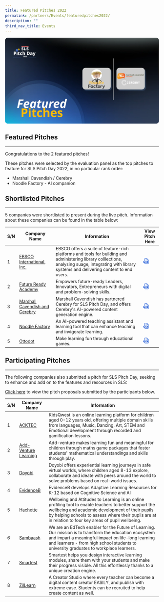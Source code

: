 ```yaml
---
title: Featured Pitches 2022
permalink: /partners/Events/featuredpitches2022/
description: ""
third_nav_title: Events
---
```

![](/images/Media/SLS%20Build%20(Category)/2022PitchDayFeaturedPitches.webp)

<h2>Featured Pitches</h2>
<hr>
 Congratulations to the 2 featured pitches!

 These pitches were selected by the evaluation panel as the top pitches to feature for SLS Pitch Day 2022, in no particular rank order:

- Marshall Cavendish / Cerebry
- Noodle Factory - AI companion
 
<h2> Shortlisted Pitches</h2>
<hr>     

5 companies were shortlisted to present during the live pitch. Information about these companies can be found in the table below:

|S/N|Company Name|Information|View Pitch Here|
|--- |--- |--- |--- |
|1|<a target="_blank" href="[https://www.ebsco.com](https://www.ebsco.com/)">EBSCO International, Inc.</a>|EBSCO offers a suite of feature-rich platforms and tools for building and administering library colllections, analysing suage, integrating with library systems and delivering content to end users.|<a href="https://go.gov.sg/ebsco22" target="_blank"><img src="/images/Assets/PDF32.svg" style="width:50%;"></a>|
|2|<a target="_blank" href="[https://www.futurereadyacademy.com/](https://www.ebsco.com/)">Future Ready Academy</a>|Empowers future-ready Leaders, Innovators, Entrepreneurs with digital and problem-solving skills.|<a href="https://go.gov.sg/fra22" target="_blank"><img src="/images/Assets/PDF32.svg" style="width:50%;"></a>|
|3|<a target="_blank" href="https://youtu.be/qocQgB3xVHg">Marshall Cavendish and Cerebry</a>|Marshall Cavendish has partnered Cerebry for SLS Pitch Day, and offers Cerebry's AI-powered content generation engine.|<a href="https://go.gov.sg/mcc22" target="_blank"><img src="/images/Assets/PDF32.svg" style="width:50%;"></a>|
|4|<a target="_blank" href="https://www.noodlefactory.ai">Noodle Factory</a>|An AI-powered teaching assistant and learning tool that can enhance teaching and invigorate learning.|<a href="https://go.gov.sg/nf22" target="_blank"><img src="/images/Assets/PDF32.svg" style="width:50%;"></a>|
|5|<a target="_blank" href="https://www.ottodot.com">Ottodot</a>|Make learning fun through educational games.|<a href="https://go.gov.sg/ottodot22" target="_blank"><img src="/images/Assets/PDF32.svg" style="width:50%;"></a>|

  

<h2> Participating Pitches</h2>
<hr> 

 The following companies also submitted a pitch for SLS Pitch Day, seeking to enhance and add on to the features and resources in SLS:

[Click here](https://go.gov.sg/slspd2022-ft) to view the pitch proposals submitted by the participants below.

|S/N|Company Name|Information|
|--- |--- |--- |
|1|<a target="_blank" href="https://www.acktechnologies.com">ACKTEC</a>|KidsQwest is an online learning platform for children aged 0-12 years old, offering multiple domain skills from languages, Music, Dancing, Art, STEM and Emotional development through recorded and gamification lessons.|
|2|<a target="_blank" href="https://www.add-venture.com.sg">Add-Venture Learning</a>|Add-venture makes learning fun and meaningful for children through maths game packages that foster students' mathematical understandings and skills through play.|
|3|<a target="_blank" href="https://www.doyobi.com">Doyobi</a>|Doyobi offers experiential learning journeys in safe virtual worlds, where children aged 8-13 explore, collaborate and ideate with peers around the world to solve problems based on real-world issues.|
|4|<a target="_blank" href="https://www.evidenceb.com">EvidenceB</a>|EvidenceB develops Adaptive Learning Resources for K-12 based on Cognitive Science and AI|
|5|<a target="_blank" href="https://www.hoddereducation.sg">Hachette</a>|Wellbeing and Attitudes to Learning is an online profiling tool to enable teachers to better support the wellbeing and academic development of their pupils by helping schools to assess where their pupils are at in relation to four key areas of pupil wellbeing.|
|6|<a target="_blank" href="https://www.sambaash.com">Sambaash</a>|We are an EdTech enabler for the Future of Learning. Our mission is to transform the education ecosystem and impart a meaningful impact on life-long learning and learners - from high school students to university graduates to workplace learners.|
|7|<a target="_blank" href="https://smartest.io">Smartest</a>|Smartest helps you design interactive learning modules, share them with your students and make their progress visible. All this effortlessly thanks to a unique creation engine.|
|8|<a target="_blank" href="https://www.zillearn.com">ZilLearn</a>|A Creator Studio where every teacher can become a digital content creator EASILY, and publish with extreme ease. Students can be recruited to help create content as well.|